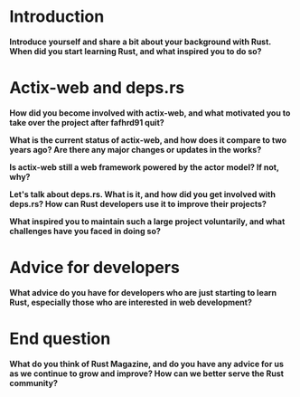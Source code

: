 # Introduction

**Introduce yourself and share a bit about your background with Rust. When did you start learning Rust, and what inspired you to do so?**

# Actix-web and deps.rs

**How did you become involved with actix-web, and what motivated you to take over the project after fafhrd91 quit?**

**What is the current status of actix-web, and how does it compare to two years ago? Are there any major changes or updates in the works?**

**Is actix-web still a web framework powered by the actor model? If not, why?**

**Let's talk about deps.rs. What is it, and how did you get involved with deps.rs? How can Rust developers use it to improve their projects?**

**What inspired you to maintain such a large project voluntarily, and what challenges have you faced in doing so?**

# Advice for developers

**What advice do you have for developers who are just starting to learn Rust, especially those who are interested in web development?**

# End question

**What do you think of Rust Magazine, and do you have any advice for us as we continue to grow and improve? How can we better serve the Rust community?**
